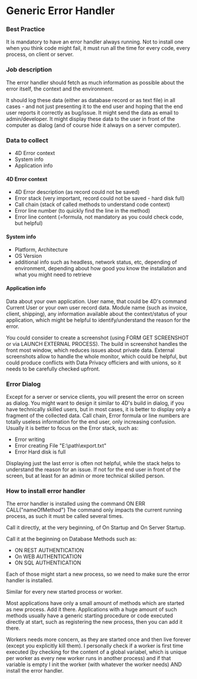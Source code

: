 # Generic Error Handler

### Best Practice
It is mandatory to have an error handler always running.
Not to install one when you think code might fail, it must run all the time for every code, every process, on client or server.

### Job description
The error handler should fetch as much information as possible about the error itself, the context and the environment.

It should log these data (either as database record or as text file) in all cases - and not just presenting it to the end user and hoping that the end user reports it correctly as bug/issue. It might send the data as email to admin/developer. It might display these data to the user in front of the computer as dialog (and of course hide it always on a server computer).

### Data to collect
- 4D Error context
- System info
- Application info

#### 4D Error context
- 4D Error description (as record could not be saved)
- Error stack (very important, record could not be saved - hard disk full)
- Call chain (stack of called methods to understand code context)
- Error line number (to quickly find the line in the method)
- Error line content (=formula, not mandatory as you could check code, but helpful)

#### System info
- Platform, Architecture
- OS Version
- additional info such as headless, network status, etc, depending of environment, depending about how good you know the installation and what you might need to retrieve

#### Application info
Data about your own application. User name, that could be 4D's command Current User or your own user record data. Module name (such as invoice, client, shipping), any information available about the context/status of your application, which might be helpful to identify/understand the reason for the error.

You could consider to create a screenshot (using FORM GET SCREENSHOT or via LAUNCH EXTERNAL PROCESS). The build in screenshot handles the front most window, which reduces issues about private data. External screenshots allow to handle the whole monitor, which could be helpful, but could produce conflicts with Data Privacy officiers and with unions, so it needs to be carefully checked upfront.

### Error Dialog

Except for a server or service clients, you will present the error on screen as dialog. You might want to design it similar to 4D's build in dialog, if you have technically skilled users, but in most cases, it is better to display only a fragment of the collected data. Call chain, Error formula or line numbers are totally useless information for the end user, only increasing confusion.
Usually it is better to focus on the Error stack, such as:

- Error writing 
- Error creating File "E:\path\export.txt"
- Error Hard disk is full

Displaying just the last error is often not helpful, while the stack helps to understand the reason for an issue. If not for the end user in front of the screen, but at least for an admin or more technical skilled person.

### How to install error handler
The error handler is installed using the command ON ERR CALL("nameOfMethod")
The command only impacts the current running process, as such it must be called several times.

Call it directly, at the very beginning, of On Startup and On Server Startup.

Call it at the beginning on Database Methods such as:
- ON REST AUTHENTICATION
- On WEB AUTHENTICATION
- ON SQL AUTHENTICATION

Each of those might start a new process, so we need to make sure the error handler is installed.

Similar for every new started process or worker.

Most applications have only a small amount of methods which are started as new process. Add it there. Applications with a huge amount of such methods usually have a generic starting procedure or code executed directly at start, such as registering the new process, then you can add it there.

Workers needs more concern, as they are started once and then live forever (except you explicitly kill them). I personally check if a worker is first time executed (by checking for the content of a global variabel, which is unique per worker as every new worker runs in another process) and if that variable is empty I init the worker (with whatever the worker needs) AND install the error handler.